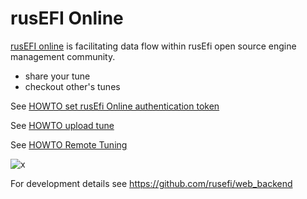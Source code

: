 
# rusEFI Online

[rusEFI online](https://rusefi.com/online/) is facilitating data flow within rusEfi open source engine management community.

- share your tune
- checkout other's tunes


See [HOWTO set rusEfi Online authentication token](HOWTO-set-rusEfi-Online-authentication-token)

See [HOWTO upload tune](HOWTO_upload_tune)

See [HOWTO Remote Tuning](https://github.com/rusefi/rusefi/wiki/HOWTO-Remote-Tuning)


![x](https://github.com/rusefi/web_backend/blob/master/documentation/rusEFI%20remote.png)


For development details see https://github.com/rusefi/web_backend